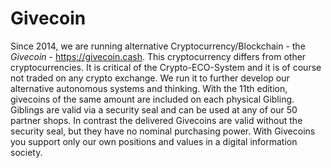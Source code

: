 # Givecoin
Since 2014, we are running alternative Cryptocurrency/Blockchain - the _Givecoin_ - https://givecoin.cash. This cryptocurrency differs from other cryptocurrencies. It is critical of the Crypto-ECO-System and it is of course not traded on any crypto exchange. We run it to further develop our alternative autonomous systems and thinking. With the 11th edition, givecoins of the same amount are included on each physical Gibling. Giblings are valid via a security seal and can be used at any of our 50 partner shops. In contrast the delivered Givecoins are valid without the security seal, but they have no nominal purchasing power. With Givecoins you support only our own positions and values in a digital information society.
